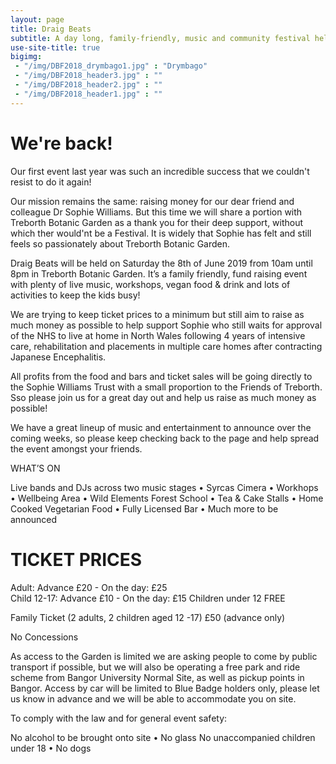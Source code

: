 ```yaml
---
layout: page
title: Draig Beats
subtitle: A day long, family-friendly, music and community festival held annually at the beautiful Treborth Botanic Garden, North Wales.
use-site-title: true
bigimg:
 - "/img/DBF2018_drymbago1.jpg" : "Drymbago"
 - "/img/DBF2018_header3.jpg" : ""
 - "/img/DBF2018_header2.jpg" : ""
 - "/img/DBF2018_header1.jpg" : ""
---
```


# We're back! 

Our first event last year was such an incredible success that we couldn't resist to do it again! 

Our mission remains the same: raising money for our dear friend and colleague Dr Sophie Williams. But this time we will share a portion with Treborth Botanic Garden as a thank you for their deep support, without which ther would'nt be a Festival. It is widely that Sophie has felt and still feels so passionately about Treborth Botanic Garden.

Draig Beats will be held on Saturday the 8th of June 2019 from 10am until 8pm in Treborth Botanic Garden. It’s a family friendly, fund raising event with plenty of live music, workshops, vegan food & drink and lots of activities to keep the kids busy!

We are trying to keep ticket prices to a minimum but still aim to raise as much money as possible to help support Sophie who still waits for approval of the NHS to live at home in North Wales following 4 years of intensive care, rehabilitation and placements in multiple care homes after contracting Japanese Encephalitis.

All profits from the food and bars and ticket sales will be going directly to the Sophie Williams Trust with a small proportion to the Friends of Treborth. Sso please join us for a great day out and help us raise as much money as possible!

We have a great lineup of music and entertainment to announce over the coming weeks, so please keep checking back to the page and help spread the event amongst your friends.

WHAT’S ON

Live bands and DJs across two music stages • Syrcas Cimera • Workhops • Wellbeing Area • Wild Elements Forest School • Tea & Cake Stalls • Home Cooked Vegetarian Food • Fully Licensed Bar • Much more to be announced

# TICKET PRICES

Adult:        Advance £20 - On the day: £25                                                      
Child 12-17:  Advance £10 - On the day: £15
Children under 12 FREE

Family Ticket (2 adults, 2 children aged 12 -17)
£50 (advance only)

No Concessions


As access to the Garden is limited we are asking people to come by public transport if possible, but we will also be operating a free park and ride scheme from Bangor University Normal Site, as well as pickup points in Bangor. Access by car will be limited to Blue Badge holders only, please let us know in advance and we will be able to accommodate you on site.

To comply with the law and for general event safety:

No alcohol to be brought onto site • No glass
No unaccompanied children under 18 • No dogs
